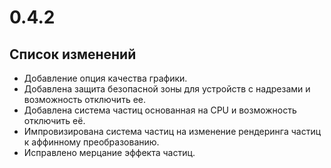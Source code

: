 # 0.4.2

## Список изменений

- Добавление опция качества графики.
- Добавлена защита безопасной зоны для устройств с надрезами и возможность отключить ее.
- Добавлена система частиц основанная на CPU и возможность отключить её.
- Импровизирована система частиц на изменение рендеринга частиц к аффинному преобразованию.
- Исправлено мерцание эффекта частиц.
